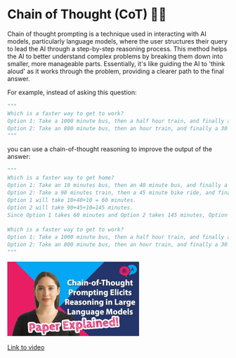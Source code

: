 # Chain of Thought (CoT) 🔗🧠

Chain of thought prompting is a technique used in interacting with AI models, particularly language models, where the user structures their query to lead the AI through a step-by-step reasoning process. This method helps the AI to better understand complex problems by breaking them down into smaller, more manageable parts. Essentially, it's like guiding the AI to 'think aloud' as it works through the problem, providing a clearer path to the final answer.

For example, instead of asking this question:

```python
"""
Which is a faster way to get to work?
Option 1: Take a 1000 minute bus, then a half hour train, and finally a 10 minute bike ride.
Option 2: Take an 800 minute bus, then an hour train, and finally a 30 minute bike ride.
"""
```
you can use a chain-of-thought reasoning to improve the output of the answer:

```python
"""
Which is a faster way to get home?
Option 1: Take an 10 minutes bus, then an 40 minute bus, and finally a 10 minute train.
Option 2: Take a 90 minutes train, then a 45 minute bike ride, and finally a 10 minute bus.
Option 1 will take 10+40+10 = 60 minutes.
Option 2 will take 90+45+10=145 minutes.
Since Option 1 takes 60 minutes and Option 2 takes 145 minutes, Option 1 is faster.

Which is a faster way to get to work?
Option 1: Take a 1000 minute bus, then a half hour train, and finally a 10 minute bike ride.
Option 2: Take an 800 minute bus, then an hour train, and finally a 30 minute bike ride.
"""
```

<img src="../images/sYKU9zC5RKshd.jpg" alt="" width="300" height="auto">

[Link to video](https://www.youtube.com/watch?v=sYKU9zC5RKs)
